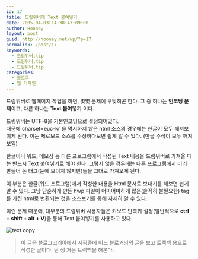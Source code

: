 ```yaml
---
id: 17
title: 드림위버에 Text 붙여넣기
date: 2005-04-03T14:38:43+09:00
author: Hooney
layout: post
guid: http://hooney.net/wp/?p=17
permalink: /post/17
keywords:
  - 드림위버,tip
  - 드림위버,tip
  - 드림위버,tip
categories:
  - 블로그
  - 웹 디자인
---
```

드림위버로 웹페이지 작업을 하면, 몇몇 문제에 부딪히곤 한다. 그 중 하나는 **인코딩 문제**이고, 다른 하나는 **Text 붙여넣기** 이다. 

드림위버는 UTF-8을 기본인코딩으로 설정되어있다.  
때문에 charset=euc-kr 을 명시하지 않은 html 소스의 경우에는 한글이 모두 깨져보이게 된다. 이는 제로보드 소스를 수정하다보면 쉽게 알 수 있다. (한글 주석이 모두 깨져보임)

한글이나 워드, 메모장 등 다른 프로그램에서 작성된 Text 내용을 드림위버로 가져올 때는 반드시 Text 붙여넣기로 해야 한다. 그렇지 않을 경우에는 다른 프로그램에서 미리 만들어 논 태그(눈에 보이지 않지만)들을 그대로 가져오게 된다.

이 부분은 한글(워드 프로그램)에서 작성한 내용을 Html 문서로 보내기를 해보면 쉽게 알 수 있다. 그냥 단순하게 만든 hwp 파일이 어마어마하게 많은(솔직히 불필요한) tag를 가진 html로 변환되는 것을 소스보기를 통해 자세히 알 수 있다.

이런 문제 때문에, 대부분의 드림위버 사용자들은 키보드 단축키 설정(일반적으로 **ctrl + shift + alt + V**)을 통해 Text 붙여넣기를 사용하고 있다.

![text copy](/files/img/2005-04/textcopy.gif) 

> 이 글은 블로그코리아에서 서핑중에 어느 블로거님의 글을 보고 트랙백 용으로 작성한 글이다. 난 생 처음 트랙백을 해본다.